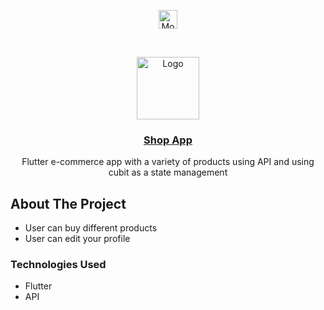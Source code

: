 <p align="center">
<a href="https://linkedin.com/in/mohamedamraboalazm" target="blank"><img align="center" src="https://cdn.jsdelivr.net/npm/simple-icons@3.0.1/icons/linkedin.svg" alt="MohamedAmrAboalazm" height="30" width="30" /></a>
</p>




<!-- PROJECT LOGO -->
<br />
<p align="center">
  <a href="https://drive.google.com/file/d/1tKSjPDBCaAUBnhk7F-bCcI2hVUAL1ogO/view?usp=sharing">
    <img src="https://icon-library.com/images/shopping-app-icon/shopping-app-icon-18.jpg" alt="Logo" width="100" height="100">
  </a>

  <a href="https://drive.google.com/file/d/1tKSjPDBCaAUBnhk7F-bCcI2hVUAL1ogO/view?usp=sharing">
      <h3 align="center">Shop App</h3>

  </a>

  <p align="center">
    Flutter e-commerce app with a variety of products using API and using 
cubit as a state management
    <br />
   
  </p>
</p>






<!-- ABOUT THE PROJECT -->
## About The Project



* User can buy different products
* User can edit your profile



### Technologies Used

* Flutter
* API

